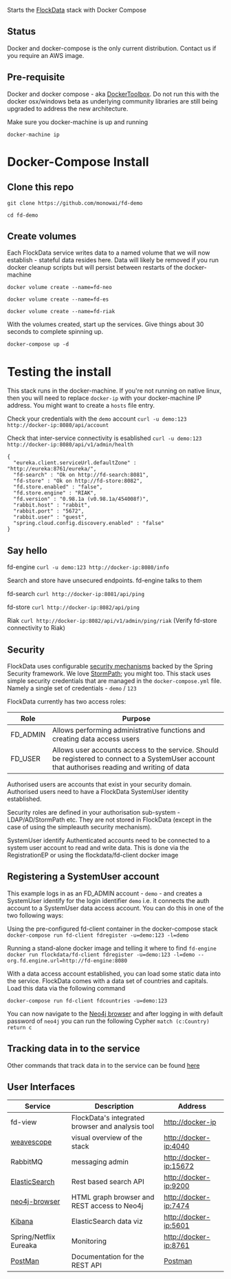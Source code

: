 
Starts the [FlockData](http://FlockData.com) stack with Docker Compose

## Status
Docker and docker-compose is the only current distribution. Contact us if you require an AWS image.

## Pre-requisite
Docker and docker compose  - aka [DockerToolbox](https://www.docker.com/products/docker-toolbox). Do not run this with the docker osx/windows beta as underlying community libraries are still being upgraded to address the new architecture.

Make sure you docker-machine is up and running

`docker-machine ip`

# Docker-Compose Install

## Clone this repo
`git clone https://github.com/monowai/fd-demo`

`cd fd-demo`

## Create volumes
Each FlockData service writes data to a named volume that we will now establish - stateful data resides here. Data will likely be removed if you run docker cleanup scripts but will persist between restarts of the docker-machine

`docker volume create --name=fd-neo`

`docker volume create --name=fd-es`

`docker volume create --name=fd-riak`


With the volumes created, start up the services. Give things about 30 seconds to complete spinning up.

`docker-compose up -d`

# Testing the install
This stack runs in the docker-machine. If you're not running on native linux, then you will need to replace `docker-ip` with your docker-machine IP address. You might want to create a `hosts` file entry.

Check your credentials with the `demo` account
`curl -u demo:123 http://docker-ip:8080/api/account`

Check that inter-service connectivity is esablished
`curl -u demo:123 http://docker-ip:8080/api/v1/admin/health`

```
{
  "eureka.client.serviceUrl.defaultZone" : "http://eureka:8761/eureka/",
  "fd-search" : "Ok on http://fd-search:8081",
  "fd-store" : "Ok on http://fd-store:8082",
  "fd.store.enabled" : "false",
  "fd.store.engine" : "RIAK",
  "fd.version" : "0.98.1a (v0.98.1a/454008f)",
  "rabbit.host" : "rabbit",
  "rabbit.port" : "5672",
  "rabbit.user" : "guest",
  "spring.cloud.config.discovery.enabled" : "false"
}
```

## Say hello

fd-engine
`curl -u demo:123 http://docker-ip:8080/info`

Search and store have unsecured endpoints. fd-engine talks to them

fd-search
`curl http://docker-ip:8081/api/ping`

fd-store
`curl http://docker-ip:8082/api/ping`

Riak
`curl http://docker-ip:8082/api/v1/admin/ping/riak` (Verify fd-store connectivity to Riak)

## Security

FlockData uses configurable [security mechanisms](https://github.com/monowai/flockdata.org/tree/master/fd-security) backed by the Spring Security framework. We love [StormPath](http://stormpath.com); you might too.
This stack uses simple security credentials that are managed in the `docker-compose.yml` file. Namely a single set of credentials - `demo` / `123`

FlockData currently has two access roles:

|Role|Purpose|
|---|---|
|FD_ADMIN|Allows performing administrative functions and creating data access users|
|FD_USER|Allows user accounts access to the service. Should be registered to connect to a SystemUser account that authorises reading and writing of data|

Authorised users are accounts that exist in your security domain. Authorised users need to have a FlockData SystemUser identity established. 

Security roles are defined in your authorisation sub-system - LDAP/AD/StormPath etc. They are not stored in FlockData (except in the case of using the simpleauth security mechanism).    

SystemUser identify
    Authenticated accounts need to be connected to a system user account to read and write data. This is done via the RegistrationEP or using the flockdata/fd-client docker image

## Registering a SystemUser account
This example logs in as an FD_ADMIN account - `demo` - and creates a SystemUser identify for the login identifier `demo` i.e. it connects the auth account to a SystemUser data access account. You can do this in one of the two following ways:

Using the pre-configured fd-client container in the docker-compose stack
`docker-compose run fd-client fdregister -u=demo:123 -l=demo `

Running a stand-alone docker image and telling it where to find `fd-engine`
`docker run flockdata/fd-client fdregister -u=demo:123 -l=demo --org.fd.engine.url=http://fd-engine:8080`


With a data access account established, you can load some static data into the service. FlockData comes with a data set of countries and capitals. Load this data via the following command    

`docker-compose run fd-client fdcountries -u=demo:123`

You can now navigate to the [Neo4j browser](http://docker-ip:7474) and after logging in with default password of `neo4j` you can run the following Cypher
`match (c:Country) return c` 

## Tracking data in to the service

Other commands that track data in to the service can be found [here](https://github.com/monowai/flockdata.org/tree/master/fd-engine#interacting-with-flockdata)

## User Interfaces

|Service   |Description   |Address   |
|---|---|---|
|fd-view |FlockData's integrated browser and analysis tool   |[http://docker-ip](http://docker-ip)|
|[weavescope](https://www.weave.works/products/weave-scope/)|visual overview of the stack   |[http://docker-ip:4040](http://docker-ip:4040)|
|RabbitMQ |messaging admin|[http://docker-ip:15672](http://docker-ip:15672)|
|[ElasticSearch](https://www.elastic.co)|Rest based search API |[http://docker-ip:9200](http://docker-ip:9200)|
[neo4j-browser](http://neo4j.org)|HTML graph browser and REST access to Neo4j|[http://docker-ip:7474](http://docker-ip:7474)|
[Kibana](https://www.elastic.co/products/kibana)|ElasticSearch data viz|[http://docker-ip:5601](http://docker-ip:5601)|
|Spring/Netflix Eureaka|Monitoring|[http://docker-ip:8761](http://docker-ip:8761)|
|[PostMan](https://chrome.google.com/webstore/detail/postman/fhbjgbiflinjbdggehcddcbncdddomop?hl=en)|Documentation for the REST API|[Postman](https://github.com/monowai/flockdata.org/blob/master/fd.api-postman.json)|

